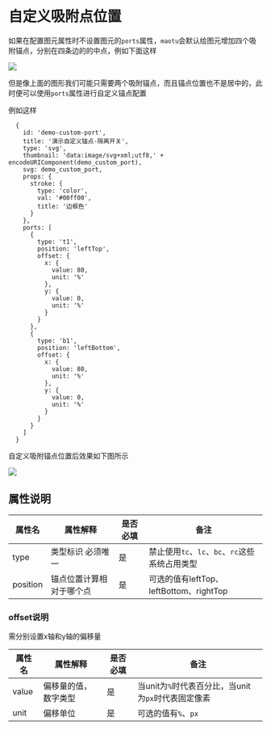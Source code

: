 # 自定义吸附点位置

如果在配置图元属性时不设置图元的`ports`属性，`maotu`会默认给图元增加四个吸附锚点，分别在四条边的的中点，例如下面这样

![](/base/import-details-ports.png)

但是像上面的图形我们可能只需要两个吸附锚点，而且锚点位置也不是居中的，此时便可以使用`ports`属性进行自定义锚点配置

例如这样

```js{14-43}
  {
    id: 'demo-custom-port',
    title: '演示自定义锚点-隔离开关',
    type: 'svg',
    thumbnail: 'data:image/svg+xml;utf8,' + encodeURIComponent(demo_custom_port),
    svg: demo_custom_port,
    props: {
      stroke: {
        type: 'color',
        val: '#00ff00',
        title: '边框色'
      }
    },
    ports: [
      {
        type: 't1',
        position: 'leftTop',
        offset: {
          x: {
            value: 80,
            unit: '%'
          },
          y: {
            value: 0,
            unit: '%'
          }
        }
      },
      {
        type: 'b1',
        position: 'leftBottom',
        offset: {
          x: {
            value: 80,
            unit: '%'
          },
          y: {
            value: 0,
            unit: '%'
          }
        }
      }
    ]
  }
```
自定义吸附锚点位置后效果如下图所示

![](/base/import-details-ports2.png)

## 属性说明

| 属性名 | 属性解释                     | 是否必填 | 备注           |
| ------ | ---------------------------- | -------- | -------------- |
| type     | 类型标识 必须唯一        | 是       | 禁止使用`tc`、`lc`、`bc`、`rc`这些系统占用类型 |
| position  | 锚点位置计算相对于哪个点 | 是       | 可选的值有leftTop、leftBottom、rightTop |

### offset说明

需分别设置x轴和y轴的偏移量

| 属性名 | 属性解释                     | 是否必填 | 备注           |
| ------ | ---------------------------- | -------- | -------------- |
| value     | 偏移量的值，数字类型       | 是       | 当unit为`%`时代表百分比，当unit为`px`时代表固定像素 |
| unit  | 偏移单位 | 是       | 可选的值有`%`、`px` |